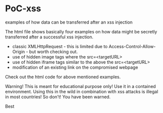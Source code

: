 # PoC-xss
examples of how data can be transferred after an xss injection

The html file shows basically four examples on how data might be secretly transferred after a successful xss injection.

- classic XMLHttpRequest - this is limited due to Access-Control-Allow-Origin - but worth checking out.
- use of hidden image tags where the src=\<targetURL\>
- use of hidden iframe tags similar to the above the src=\<targetURL\>
- modification of an existing link on the compromised webpage

Check out the html code for above mentioned examples.

Warning! This is meant for educational purpose only! Use it in a contained environment. Using this in the wild in combination with xss attacks is illegal in most countries! So don't! You have been warned.

Best

